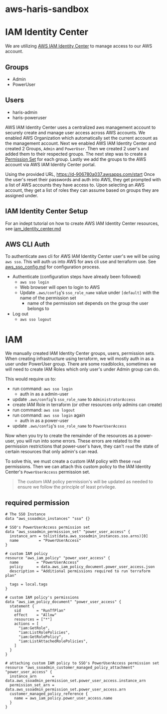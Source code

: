 # aws-haris-sandbox

# IAM Identity Center
We are utilizing [AWS IAM Identity Center](https://aws.amazon.com/iam/identity-center/) to manage access to our AWS account.

## Groups

* Admin
* PowerUser

## Users

* haris-admin
* haris-poweruser

AWS IAM Identity Center uses a centralized aws management account to securely create and manage user access across AWS accounts. We enabled AWS Organization which automatically set the current account as the management account. Next we enabled AWS IAM Identity Center and created 2 Groups, `Admin` and `PowerUser`. Then we created 2 user's and added them to their respected groups. The next step was to create a [Permission Set](https://docs.aws.amazon.com/singlesignon/latest/userguide/permissionsetsconcept.html) for each group. Lastly we add the groups to the AWS account via AWS IAM Identity Center portal.

Using the provided URL, https://d-906780a037.awsapps.com/start Once the user's reset their passwords and auth into AWS, they get prompted with a list of AWS accounts they have access to. Upon selecting an AWS account, they get a list of roles they can assume based on groups they are assigned under. 

## IAM Identity Center Setup

For an indept tutorial on how to create AWS IAM Identity Center resources, see [iam_identity_center.md](docs/iam_identity_center.md)

## AWS CLI Auth

To authenticate aws cli for AWS IAM Identity Center user's we will be using `aws sso`. This will auth us into AWS for aws cli use and terraform use. See [aws_sso_config.md](docs/aws_sso_config.md) for configuration process.

* Authenticate (configuration steps have already been followed)
    - `aws sso login`
    - Web browser will open to login to AWS
    - Update `.aws/config`'s `sso_role_name` value under `[default]` with the name of the permission set
        - name of the permission set depends on the group the user belongs to
* Log out
    - `aws sso logout`

# IAM 

We manually created IAM Identity Center groups, users, permission sets. When creating infrastructure using terraform, we will mostly auth in as a user under PowerUser group. There are some roadblocks, sometimes we will need to create IAM Roles which only user's under Admin group can do. 

This would require us to:
* run command: `aws sso login`
    - auth in as a admin-user
* update `.aws/config`'s `sso_role_name` to `AdministratorAccess`
* create IAM Role in terraform (or other resources only admins can create)
* run command: `aws sso logout`
* run command: `aws sso login` again
    - auth in as a power-user 
* update `.aws/config`'s `sso_role_name` to `PowerUserAccess`

Now when you try to create the remainder of the resources as a power-user, you will run into some errors. These errors are related to the permission restrictions that power-user's have, they can't `read` the state of certain resources that only admin's can read.

To solve this, we must create a custom IAM policy with these `read` permissions. Then we can attach this custom policy to the IAM Identity Center's `PowerUserAccess` permission set.

> The custom IAM policy permission's will be updated as needed to ensure we follow the principle of least privilege.

## required permission
```hcl
# The SSO Instance
data "aws_ssoadmin_instances" "sso" {}

# SSO's PowerUserAccess permission set
data "aws_ssoadmin_permission_set" "power_user_access" {
  instance_arn = tolist(data.aws_ssoadmin_instances.sso.arns)[0]
  name         = "PowerUserAccess"
}

# custom IAM policy
resource "aws_iam_policy" "power_user_access" {
  name        = "PowerUserAccess"
  policy      = data.aws_iam_policy_document.power_user_access.json
  description = "Additional permissions required to run terraform plan"

  tags = local.tags
}

# custom IAM policy's permissions
data "aws_iam_policy_document" "power_user_access" {
  statement {
    sid       = "RunTfPlan"
    effect    = "Allow"
    resources = ["*"]
    actions = [
      "iam:GetRole",
      "iam:ListRolePolicies",
      "iam:GetRolePolicy",
      "iam:ListAttachedRolePolicies",
    ]
  }
}

# attaching custom IAM policy to SSO's PowerUserAccess permission set 
resource "aws_ssoadmin_customer_managed_policy_attachment" "power_user_access" {
  instance_arn       = data.aws_ssoadmin_permission_set.power_user_access.instance_arn
  permission_set_arn = data.aws_ssoadmin_permission_set.power_user_access.arn
  customer_managed_policy_reference {
    name = aws_iam_policy.power_user_access.name
  }
}

```
